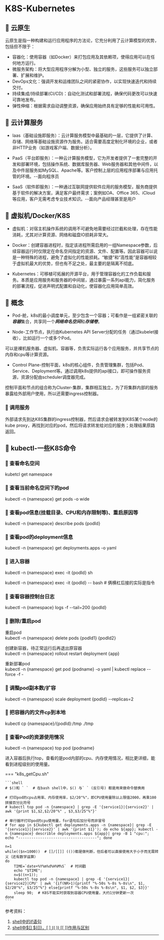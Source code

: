 # K8S-Kubernetes

## 📌 云原生

云原生是指一种构建和运行应用程序的方法论，它充分利用了云计算模型的优势，包括但不限于：

* 容器化：使用容器（如Docker）来打包应用及其依赖项，使得应用可以在任何地方运行。
* 微服务架构：将大型应用程序分解为小型、独立的服务，这些服务可以独立部署、扩展和维护。
* DevOps文化：强调开发和运维团队之间的紧密协作，以实现快速迭代和持续交付。
* 持续集成/持续部署(CI/CD)：自动化测试和部署流程，确保代码更改可以快速可靠地发布。
* 弹性伸缩：根据需求自动调整资源，确保应用始终具有足够的性能和可用性。

## 📌 云计算服务

* Iaas（基础设施即服务）：云计算服务模型中最基础的一层，它提供了计算、存储、网络等基础设施资源作为服务。适合需要高度定制化环境的企业，或者非HTTP业务（如游戏客户端、数据分析）。

* PaaS（平台即服务）：一种云计算服务模型，它为开发者提供了一套完整的开发和部署环境，包括操作系统、数据库服务器、Web服务器和其他中间件，以及中件层服务如MySQL、Apache等。客户控制上层的应用程序部署与应用托管的环境。--面向程序员

* SaaS（软件即服务）：一种通过互联网提供软件应用的服务模型，服务商提供基于软件的解决方案，满足客户最终需求；案例如OA、Office 365、iCloud等应用，客户无需考虑专业技术知识。--面向产品经理甚至是用户

## 📌 虚拟机/Docker/K8S

* 虚拟机：对宿主机操作系统的调用不可避免地需要经过拦截和处理，存在性能消耗，尤其对计算资源、网络和磁盘IO损耗非常大。

* Docker：创建容器进程时，指定该进程所需启用的一组Namespace参数，后续容器运行时仅限定在命名空间指定的资源、文件、配置等。因此容器可以说是一种特殊的进程，避免了虚拟化的性能损耗。“敏捷”和“高性能”是容器相较于虚拟机最大的优势，但也有不足之处，最主要的是隔离不彻底。

* Kubernetes：可移植可拓展的开源平台，用于管理容器化的工作负载和服务。本质是应用服务和服务器的中间层，通过暴露一系列api能力，简化服务的部署流程，促进声明式配置和自动化，使容器化应用简单高效。

## 📌 概念

* Pod-舱，k8s的最小调度单元，至少包含一个容器；可看作是一组紧密关联的***容器***集合，共享同一个***网络命名空间***和***存储卷***。

* Node-工作节点，执行由Kubernetes API Server分配的任务（通过kubelet接收），比如运行一个或多个Pod。

可以是裸机服务器、虚拟机、容器等，负责实际运行各个应用服务，并共享节点的内存和cpu等计算资源。

* Control Plane-控制平面，k8s的核心组件，负责管理集群，包括Pod、Service、Deployment等。通过调用k8s提供的api接口，即可操作服务资源，资源分配由scheduler调度器完成。

控制平面和节点的组合称为Cluster-集群，集群相互独立，为了将集群内部的服务暴露给外部用户使用，所以还需要ingress控制器。

### 🚁 调用服务

外部请求先到达K8S集群的ingress控制器，然后请求会被转发到K8S某个node的kube proxy，再找到对应的pod，然后将请求转发给对应的服务；处理结果原路返回。

## 📌 kubectl-一些K8S命令

### 🚁 查看命名空间

kubetcl get namespace

### 🚁 查看当前命名空间下的pod

kubectl -n {namespace} get pods -o wide

### 🚁 查看pod信息(挂载目录、CPU和内存限制等)、重启原因等

kubectl -n {namespace} describe pods {podId}

### 🚁 查看pod的deployment信息

kubectl -n {namespace} get deployments.apps -o yaml

### 🚁 进入容器

kubectl -n {namespace} exec -it {podId} sh

kubectl -n {namespace} exec -it {podId} -- bash  # 俩横杠后接的实际是指令

### 🚁 查看容器控制台日志

kubectl -n {namespace} logs -f --tail=200 {podId}

### 🚁 删除/重启pod

重启pod  
kubectl -n {namespace} delete pods {podId1} {podId2}

创建新容器，待正常运行后再退出原容器  
kubectl -n {namespace} rollout restart deployment {app}

重新部署pod  
kubectl -n {namespace} get pod {podname} -o yaml | kubectl replace --force -f -

### 🚁 调整pod副本数/扩容

kubectl -n {namespace} scale deployment {podId} --replicas=2

### 🚁 把容器内的文件cp到本地

kubectl cp {namespace}/{podId}:/tmp ./tmp

### 🚁 查看Pod的资源使用情况

kubectl -n {namespace} top pod {podname}

进入容器后执行top，查看的是pod内部的cpu、内存使用情况，相比更详细，能看到进程级别的使用量。

=== "k8s_getCpu.sh"

    ```shell
    # $()和 ` `  # 在bash shell中，$() 与` ` (反引号) 都是用来做命令替换用
    
    # 打印pod的cpu占用率、内存使用率，$2/20"%"，即CPU使用量除以上限值2000，再乘100拼接百分比符号
    # kubectl top pod -n {namespace} | grep -E '{service1}|{service2}' | awk '{print $1,$2,$2/20"%" , $3,$3/25"%"}'
    
    # 单行循环打印pod的cpu使用量，for语句后加分号而非冒号
    # for app in ${kubectl get deployments.apps -n {namespace}| grep -E '{service1}|{service2}' | awk '{print $1}'); do echo ${app}; kubectl -n {namespace} describle deployments.apps ${app}| grep -B 1 "cpu:"; echo "------------------------------------"; done
    
    n=1
    while(($n<1000))  # []/[[]] (())都是做判断，但后者可以直接使用大于小于而无需转义（还有数学运算）
    do
        TIME=`date+%Y%m%d%H%M%S`  # 时间戳
        echo "$TIME";
        n=$((n+1));
        kubectl top pod -n {namespace} | grep -E '{service1}|{service2}|CPU' | awk '{if(NR>1){printf "%-50s %-8s %-8s\n", $1, $2/20"%", $3/25"%"} else{printf "%-50s %-8s %-8s\n", $1, $2, $3}}'
        sleep 90;  # K8S不能实时获取到容器CPU使用量，大约1分钟更新一次
    done
    ```

参考资料：

1. [shell中的if语句](https://blog.csdn.net/wxx_0124/article/details/95305625)
2. [shell中$[] $(())，[ ] (( )) [[ ]]作用与区别](https://zhuanlan.zhihu.com/p/82112596)

---